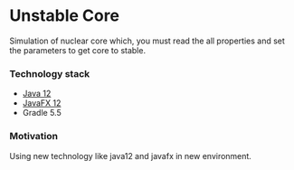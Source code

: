 # Unstable Core

Simulation of nuclear core which, you must read the all properties and set the parameters to get core to stable.

### Technology stack

* [Java 12](https://jdk.java.net/12/)
* [JavaFX 12](https://openjfx.io/openjfx-docs/#gradle)
* Gradle 5.5

### Motivation

Using new technology like java12 and javafx in new environment.

